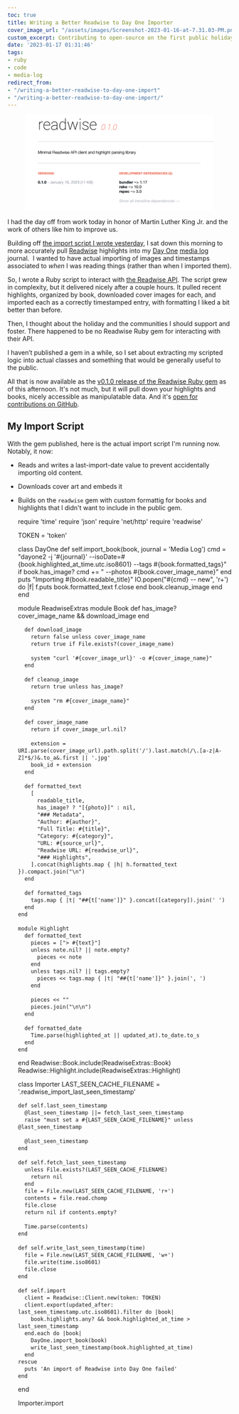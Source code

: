 ```yaml
---
toc: true
title: Writing a Better Readwise to Day One Importer
cover_image_url: "/assets/images/Screenshot-2023-01-16-at-7.31.03-PM.png"
custom_excerpt: Contributing to open-source on the first public holiday of the year.
date: '2023-01-17 01:31:46'
tags:
- ruby
- code
- media-log
redirect_from:
- "/writing-a-better-readwise-to-day-one-import"
- "/writing-a-better-readwise-to-day-one-import/"
---
```


<figure class="kg-card kg-image-card"><img src="/assets/images/Screenshot-2023-01-16-at-7.31.03-PM.png" /></figure>

I had the day off from work today in honor of Martin Luther King Jr. and the work of others like him to improve us.

Building off [the import script I wrote yesterday]( /importing-readwise-into-day-one/), I sat down this morning to more accurately pull [Readwise](https://readwise.io/) highlights into my [Day One](https://dayoneapp.com/) [media log]( /tag/media-log/) journal. &nbsp;I wanted to have actual importing of images and timestamps associated to _when_ I was reading things (rather than when I imported them).

So, I wrote a Ruby script to interact with [the Readwise API](https://readwise.io/api_deets). The script grew in complexity, but it delivered nicely after a couple hours. It pulled recent highlights, organized by book, downloaded cover images for each, and imported each as a correctly timestamped entry, with formatting I liked a bit better than before.

Then, I thought about the holiday and the communities I should support and foster. There happened to be no Readwise Ruby gem for interacting with their API.

I haven’t published a gem in a while, so I set about extracting my scripted logic into actual classes and something that would be generally useful to the public.

All that is now available as the [v0.1.0 release of the Readwise Ruby gem](https://rubygems.org/gems/readwise) as of this afternoon. It's not much, but it will pull down your highlights and books, nicely accessible as manipulatable data. And it's [open for contributions on GitHub](https://github.com/andjosh/readwise-ruby/tree/bab73880419d526691e701adfccf4b685ab793be).

## My Import Script

With the gem published, here is the actual import script I'm running now. Notably, it now:

- Reads and writes a last-import-date value to prevent accidentally importing old content.
- Downloads cover art and embeds it
- Builds on the `readwise` gem with custom formattig for books and highlights that I didn't want to include in the public gem.

    require 'time'
    require 'json'
    require 'net/http'
    require 'readwise'
    
    TOKEN = 'token'
    
    class DayOne
      def self.import_book(book, journal = 'Media Log')
        cmd = "dayone2 -j '#{journal}' --isoDate=#{book.highlighted_at_time.utc.iso8601} --tags #{book.formatted_tags}"
        if book.has_image?
          cmd += " --photos #{book.cover_image_name}"
        end
        puts "Importing #{book.readable_title}"
        IO.popen("#{cmd} -- new", 'r+') do |f|
          f.puts book.formatted_text
          f.close
        end
        book.cleanup_image
      end
    end
    
    module ReadwiseExtras
      module Book
        def has_image?
          cover_image_name && download_image
        end
    
        def download_image
          return false unless cover_image_name
          return true if File.exists?(cover_image_name)
    
          system "curl '#{cover_image_url}' -o #{cover_image_name}"
        end
    
        def cleanup_image
          return true unless has_image?
    
          system "rm #{cover_image_name}"
        end
    
        def cover_image_name
          return if cover_image_url.nil?
    
          extension = URI.parse(cover_image_url).path.split('/').last.match(/\.[a-z|A-Z]*$/)&.to_a&.first || '.jpg'
          book_id + extension
        end
    
        def formatted_text
          [
            readable_title,
            has_image? ? "[{photo}]" : nil,
            "### Metadata",
            "Author: #{author}",
            "Full Title: #{title}",
            "Category: #{category}",
            "URL: #{source_url}",
            "Readwise URL: #{readwise_url}",
            "### Highlights",
          ].concat(highlights.map { |h| h.formatted_text }).compact.join("\n")
        end
    
        def formatted_tags
          tags.map { |t| "##{t['name']}" }.concat([category]).join(' ')
        end
      end
    
      module Highlight
        def formatted_text
          pieces = ["> #{text}"]
          unless note.nil? || note.empty?
            pieces << note
          end
          unless tags.nil? || tags.empty?
            pieces << tags.map { |t| "##{t['name']}" }.join(', ')
          end
    
          pieces << ""
          pieces.join("\n\n")
        end
    
        def formatted_date
          Time.parse(highlighted_at || updated_at).to_date.to_s
        end
      end
    end
    Readwise::Book.include(ReadwiseExtras::Book)
    Readwise::Highlight.include(ReadwiseExtras::Highlight)
    
    class Importer
      LAST_SEEN_CACHE_FILENAME = '.readwise_import_last_seen_timestamp'
    
      def self.last_seen_timestamp
        @last_seen_timestamp ||= fetch_last_seen_timestamp
        raise "must set a #{LAST_SEEN_CACHE_FILENAME}" unless @last_seen_timestamp
    
        @last_seen_timestamp
      end
    
      def self.fetch_last_seen_timestamp
        unless File.exists?(LAST_SEEN_CACHE_FILENAME)
          return nil
        end
        file = File.new(LAST_SEEN_CACHE_FILENAME, 'r+')
        contents = file.read.chomp
        file.close
        return nil if contents.empty?
    
        Time.parse(contents)
      end
    
      def self.write_last_seen_timestamp(time)
        file = File.new(LAST_SEEN_CACHE_FILENAME, 'w+')
        file.write(time.iso8601)
        file.close
      end
    
      def self.import
        client = Readwise::Client.new(token: TOKEN)
        client.export(updated_after: last_seen_timestamp.utc.iso8601).filter do |book|
          book.highlights.any? && book.highlighted_at_time > last_seen_timestamp
        end.each do |book|
          DayOne.import_book(book)
          write_last_seen_timestamp(book.highlighted_at_time)
        end
      rescue
        puts 'An import of Readwise into Day One failed'
      end
    end
    
    Importer.import

